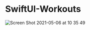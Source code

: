 # SwiftUI-Workouts
![Screen Shot 2021-05-06 at 10 35 49](https://user-images.githubusercontent.com/44455600/117238445-1e611a00-ae57-11eb-9055-b50ebc1a2b63.png)
